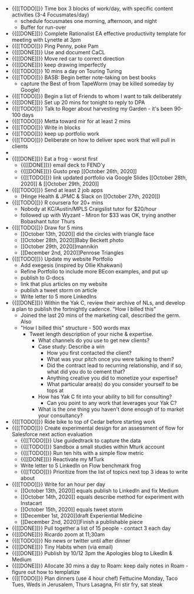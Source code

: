 - {{[[TODO]]}} Time box 3 blocks of work/day, with specific content activities (3-4 Focusmates/day)
    - schedule focusmates one morning, afternoon, and night
    - Buffer for run-over
- {{[[DONE]]}} Complete Rationalist EA effective productivity template for meeting with Lynette at 3pm
- {{[[TODO]]}} Ping Penny, poke Pam
- {{[[DONE]]}} Use and document CaCL 
- {{[[DONE]]}} Move red car to correct direction
- {{[[DONE]]}} keep drawing imperfectly
- {{[[TODO]]}} 10 mins a day on Touring Turing
- {{[[TODO]]}} BASB: Begin better note-taking on best books
    - capture the Best of from TapeWorm (may be killed someday by Google)
- {{[[TODO]]}} Begin a list of Friends to whom I want to talk deliberately
- {{[[DONE]]}} Set up 20 mins for tonight to reply to DPA
- {{[[TODO]]}} Talk to Roger about harvesting my Garden - it's been 90-100 days
- {{[[TODO]]}} Metta toward mir for at least 2 mins
- {{[[TODO]]}} Write in blocks
- {{[[TODO]]}} keep up portfolio work
- {{[[TODO]]}} Deliberate on how to deliver spec work that will pull in clients
- 
- {{[[DONE]]}} Eat a frog - worst first 
    - {{[[DONE]]}} email deck to FEND'y
    - {{[[DONE]]}} Gusto prep [[October 26th, 2020]]
    - {{[[TODO]]}} link updated portfolio via Google Slides [[October 28th, 2020]] & [[October 29th, 2020]]
- {{[[TODO]]}} Send at least 2 job apps 
    - (Hinge Health & JPMC & Slack on [[October 27th, 2020]])
- {{[[TODO]]}} R coursera for 20+ mins 
    - Nobody at KC/Austin/MPLS Craigslist tutor for $20/hour 
    - followed up with Wyzant - Miron for $33 was OK, trying another Bobashant tutor Thurs
- {{[[TODO]]}} Draw for 5 mins 
    - [[October 13th, 2020]] did the circles with triangle face
    - [[October 28th, 2020]]Baby Beckett photo
    - [[October 29th, 2020]]mannikin
    - [[December 2nd, 2020]]Penrose Triangles
- {{[[TODO]]}} Update my website Portfolio 
    - Add exegesis (inspired by Ollie Khakwani)
    - Refine Portfolio to include more BEcon examples, and put up
    - publish to G-docs 
    - link that plus articles on my website
    - publish a tweet storm on article
    - Write letter to 5 more LinkedIns 
- {{[[DONE]]}} Within the Yak C, review their archive of NLs, and develop a plan to publish the fortnightly cadence. "How I billed this"
    - Joined the last 20 mins of the marketing call, described the germ. Also 
    - "How I billed this" structure - 500 words max
        - Tweet length description of your niche & expertise.
            - What channels do you use to get new clients?
            - Case study: Describe a win
                - How you first contacted the client?
                - What was your pitch once you were talking to them?
                - Did the contract lead to recurring relationship, and if so, what did you do to cement that?
                - Anything creative you did to monetize your expertise?
                - What particular area(s) do you consider yourself to be tops at
            - How has Yak C fit into your ability to bill for consulting?
                - Can you point to any work that leverages your Yak C?
            - What is the one thing you haven't done enough of to market your consultancy?
- {{[[TODO]]}} Ride bike to top of Cedar before starting work
- {{[[TODO]]}} Create experimental design for an assessment of flow for Salesforce next action evaluation
    - {{[[TODO]]}} Use guidedtrack to capture the data
    - {{[[TODO]]}} Sandbox a small studies within Mturk account
    - {{[[TODO]]}} Run ten hits with a simple flow metric
    - {{[[DONE]]}} Reactivate my MTurk
    - Write letter to 5 LinkedIn on Flow benchmark  frog
    - {{[[TODO]]}} Prioritize from the list of topics next top 3 ideas to write about
- {{[[TODO]]}} Write for an hour per day
    - [[October 13th, 2020]] equals publish to LinkedIn and fix Medium
    - [[October 14th, 2020]] equals describe method for experiment with Instacart
    - [[October 15th, 2020]] equals tweet storm
    - [[December 1st, 2020]]draft Experiential Medicine
    - [[December 2nd, 2020]]Finish a publishable piece
- {{[[DONE]]}} Pull together a list of 15 people - contact 3 each day
- {{[[DONE]]}} Ricardo zoom at 11;30am
- {{[[TODO]]}} No news or twitter until after dinner
- {{[[DONE]]}} Tiny Habits when (via email) 
- {{[[DONE]]}} Publish by 10/12 3pm the Apologies blog to LikedIn & Medium
- {{[[DONE]]}} Allocate 30 mins a day to Roam: keep daily notes in Roam - figure out how to templatize
- {{[[TODO]]}} Plan dinners (use 4 hour chef) Fettucine Monday, Taco Tues,  Weds in Jerusalem, Thurs Lasagna, Fri stir fry, sat steak 
